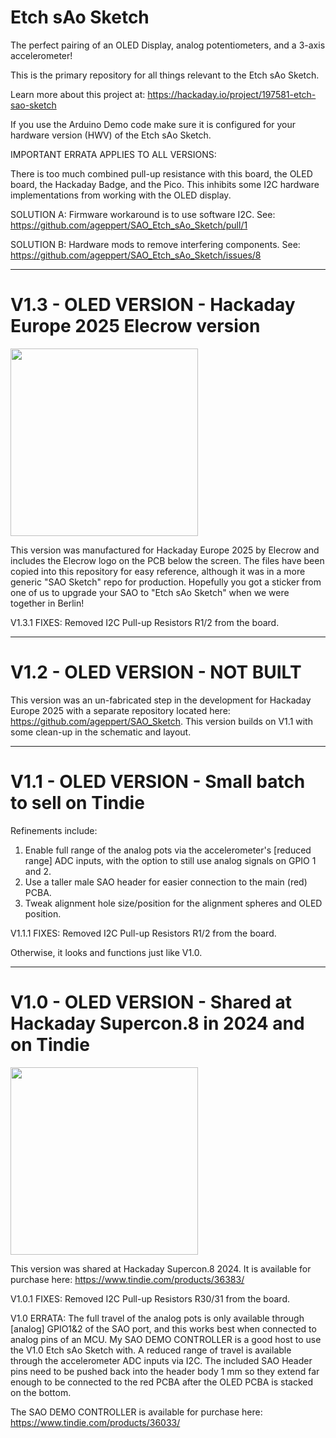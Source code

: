 # Etch sAo Sketch

The perfect pairing of an OLED Display, analog potentiometers, and a 3-axis accelerometer!

This is the primary repository for all things relevant to the Etch sAo Sketch.

Learn more about this project at: https://hackaday.io/project/197581-etch-sao-sketch

If you use the Arduino Demo code make sure it is configured for your hardware version (HWV) of the Etch sAo Sketch.

IMPORTANT ERRATA APPLIES TO ALL VERSIONS:

There is too much combined pull-up resistance with this board, the OLED board, the Hackaday Badge, and the Pico. This inhibits some I2C hardware implementations from working with the OLED display.

SOLUTION A: Firmware workaround is to use software I2C. See: https://github.com/ageppert/SAO_Etch_sAo_Sketch/pull/1

SOLUTION B: Hardware mods to remove interfering components. See: https://github.com/ageppert/SAO_Etch_sAo_Sketch/issues/8

-------------

# V1.3 - OLED VERSION - Hackaday Europe 2025 Elecrow version

<img src="Images/Etch_sAo_Sketch V1.3 Elecrow.png" height="300">

This version was manufactured for Hackaday Europe 2025 by Elecrow and includes the Elecrow logo on the PCB below the screen. The files have been copied into this repository for easy reference, although it was in a more generic "SAO Sketch" repo for production. Hopefully you got a sticker from one of us to upgrade your SAO to "Etch sAo Sketch" when we were together in Berlin!

V1.3.1 FIXES: Removed I2C Pull-up Resistors R1/2 from the board.

-------------

# V1.2 - OLED VERSION - NOT BUILT

This version was an un-fabricated step in the development for Hackaday Europe 2025 with a separate repository located here: https://github.com/ageppert/SAO_Sketch. This version builds on V1.1 with some clean-up in the schematic and layout.

-------------

# V1.1 - OLED VERSION - Small batch to sell on Tindie

Refinements include:
1) Enable full range of the analog pots via the accelerometer's [reduced range] ADC inputs, with the option to still use analog signals on GPIO 1 and 2.
2) Use a taller male SAO header for easier connection to the main (red) PCBA.
3) Tweak alignment hole size/position for the alignment spheres and OLED position.

V1.1.1 FIXES: Removed I2C Pull-up Resistors R1/2 from the board.

Otherwise, it looks and functions just like V1.0.

-------------

# V1.0 - OLED VERSION - Shared at Hackaday Supercon.8 in 2024 and on Tindie

<img src="Images/Etch sAo Sketch Thumbnail crop center.jpeg" height="300">

This version was shared at Hackaday Supercon.8 2024. It is available for purchase here: https://www.tindie.com/products/36383/

V1.0.1 FIXES: Removed I2C Pull-up Resistors R30/31 from the board.

V1.0 ERRATA: The full travel of the analog pots is only available through [analog] GPIO1&2 of the SAO port, and this works best when connected to analog pins of an MCU. My SAO DEMO CONTROLLER is a good host to use the V1.0 Etch sAo Sketch with. A reduced range of travel is available through the accelerometer ADC inputs via I2C. The included SAO Header pins need to be pushed back into the header body 1 mm so they extend far enough to be connected to the red PCBA after the OLED PCBA is stacked on the bottom.

The SAO DEMO CONTROLLER is available for purchase here: https://www.tindie.com/products/36033/

